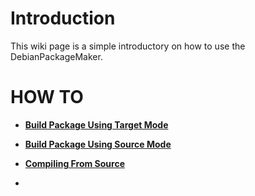 # Introduction #

This wiki page is a simple introductory on how to use the DebianPackageMaker.


# HOW TO #

  * **[Build Package Using Target Mode](http://code.google.com/p/debianpackagemaker/wiki/TargetMode)**

  * **[Build Package Using Source Mode](http://code.google.com/p/debianpackagemaker/wiki/SourceMode)**

  * **[Compiling From Source](http://code.google.com/p/debianpackagemaker/wiki/CompilingFromSource)**

  * 